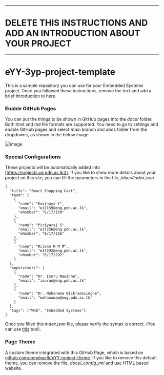 ___
# DELETE THIS INSTRUCTIONS AND ADD AN INTRODUCTION ABOUT YOUR PROJECT
___

# eYY-3yp-project-template

This is a sample repository you can use for your Embedded Systems project. Once you followed these instructions, remove the text and add a brief introduction to here.

### Enable GitHub Pages

You can put the things to be shown in GitHub pages into the _docs/_ folder. Both html and md file formats are supported. You need to go to settings and enable GitHub pages and select _main_ branch and _docs_ folder from the dropdowns, as shown in the below image.

![image](https://user-images.githubusercontent.com/11540782/98789936-028d3600-2429-11eb-84be-aaba665fdc75.png)

### Special Configurations

These projects will be automatically added into [https://projects.ce.pdn.ac.lk](). If you like to show more details about your project on this site, you can fill the parameters in the file, _/docs/index.json_

```
{
  "title": "Smart Shopping Cart",
  "team": [
    {
      "name": "Kavinaya Y",
      "email": "e17159@eng.pdn.ac.lk",
      "eNumber": "E/17/159"
    },
    {
      "name": "Piriyaraj S",
      "email": "e17256@eng.pdn.ac.lk",
      "eNumber": "E/17/256"
    },
    {
      "name": "Rilwan M M M",
      "email": "e17292@eng.pdn.ac.lk",
      "eNumber": "E/17/292"
    }
  ],
  "supervisors": [
    {
      "name": "Dr. Isuru Nawinne",
      "email": "isurun@eng.pdn.ac.lk"
    },
    {
      "name": "Dr. Mahanama Wickramasinghe",
      "email": "mahanamaw@eng.pdn.ac.lk"
    }
  ],
  "tags": ["Web", "Embedded Systems"]
}
```

Once you filled this _index.json_ file, please verify the syntax is correct. (You can use [this](https://jsonlint.com/) tool).

### Page Theme

A custom theme integrated with this GitHub Page, which is based on [github.com/cepdnaclk/eYY-project-theme](https://github.com/cepdnaclk/eYY-project-theme). If you like to remove this default theme, you can remove the file, _docs/\_config.yml_ and use HTML based website.
